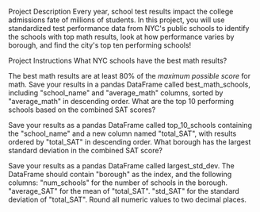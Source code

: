 Project Description
Every year, school test results impact the college admissions fate of millions of students.
In this project, you will use standardized test performance data from NYC's public schools to identify the schools with top math results, look at how performance varies by borough, and find the city's top ten performing schools!

Project Instructions
What NYC schools have the best math results?

The best math results are at least 80% of the *maximum possible score* for math.
Save your results in a pandas DataFrame called best_math_schools, including "school_name" and "average_math" columns, sorted by "average_math" in descending order.
What are the top 10 performing schools based on the combined SAT scores?

Save your results as a pandas DataFrame called top_10_schools containing the "school_name" and a new column named "total_SAT", with results ordered by "total_SAT" in descending order.
What borough has the largest standard deviation in the combined SAT score?

Save your results as a pandas DataFrame called largest_std_dev.
The DataFrame should contain "borough" as the index, and the following columns:
"num_schools" for the number of schools in the borough.
"average_SAT" for the mean of "total_SAT".
"std_SAT" for the standard deviation of "total_SAT".
Round all numeric values to two decimal places.
